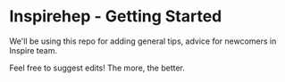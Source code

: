 # Inspirehep - Getting Started

We'll be using this repo for adding general tips, advice for newcomers in Inspire team. 

Feel free to suggest edits! The more, the better. 
